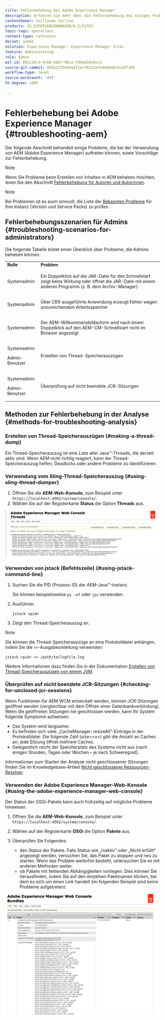 ```yaml
---
title: Fehlerbehebung bei Adobe Experience Manager
description: Erfahren Sie mehr über die Fehlerbehebung bei einigen Problemen, die möglicherweise mit Adobe Experience Manager auftreten.
contentOwner: Guillaume Carlino
products: SG_EXPERIENCEMANAGER/6.5/SITES
topic-tags: operations
content-type: reference
docset: aem65
solution: Experience Manager, Experience Manager Sites
feature: Administering
role: Admin
exl-id: 802130c3-9cb8-46b7-98c2-fd9e83d18ec3
source-git-commit: 929a2175449a371ecf81226fedb98a0c5c6d7166
workflow-type: tm+mt
source-wordcount: '475'
ht-degree: 100%

---
```


# Fehlerbehebung bei Adobe Experience Manager {#troubleshooting-aem}

Der folgende Abschnitt behandelt einige Probleme, die bei der Verwendung von AEM (Adobe Experience Manager) auftreten können, sowie Vorschläge zur Fehlerbehebung.

>[!NOTE]
>
>Wenn Sie Probleme beim Erstellen von Inhalten in AEM beheben möchten, lesen Sie den Abschnitt [Fehlerbehebung für Autoren und Autorinnen](/help/sites-authoring/troubleshooting.md).

>[!NOTE]
>
>Bei Problemen ist es auch sinnvoll, die Liste der [Bekannten Probleme](/help/release-notes/release-notes.md) für Ihre Instanz (Version und Service Packs) zu prüfen.

## Fehlerbehebungsszenarien für Admins {#troubleshooting-scenarios-for-administrators}

Die folgende Tabelle bietet einen Überblick über Probleme, die Admins beheben können:

<table>
 <tbody>
  <tr>
   <td><strong>Rolle</strong></td>
   <td><strong>Problem </strong></td>
  </tr>
  <tr>
   <td>Systemadmin</td>
   <td><p>Ein Doppelklick auf die JAR-Datei für den Schnellstart zeigt keine Wirkung oder öffnet die JAR-Datei mit einem anderen Programm (z. B. dem Archiv-Manager)</p> </td>
  </tr>
  <tr>
   <td><p>Systemadmin</p> </td>
   <td><p>Über CRX ausgeführte Anwendung erzeugt Fehler wegen unzureichendem Arbeitsspeicher</p> </td>
  </tr>
  <tr>
   <td><p>Systemadmin</p> </td>
   <td><p>Der AEM-Willkommensbildschirm wird nach einem Doppelklick auf den AEM-CM-Schnellstart nicht im Browser angezeigt</p> </td>
  </tr>
  <tr>
   <td><p>Systemadmin</p> <p>Admin-Benutzer</p> </td>
   <td><p>Erstellen von Thread-Speicherauszügen</p> </td>
  </tr>
  <tr>
   <td><p>Systemadmin</p> <p>Admin-Benutzer</p> </td>
   <td><p>Überprüfung auf nicht beendete JCR-Sitzungen</p> </td>
  </tr>
 </tbody>
</table>


## Methoden zur Fehlerbehebung in der Analyse {#methods-for-troubleshooting-analysis}

### Erstellen von Thread-Speicherauszügen {#making-a-thread-dump}

Ein Thread-Speicherauszug ist eine Liste aller Java™-Threads, die derzeit aktiv sind. Wenn AEM nicht richtig reagiert, kann der Thread-Speicherauszug helfen, Deadlocks oder andere Probleme zu identifizieren.

### Verwendung vom Sling-Thread-Speicherauszug {#using-sling-thread-dumper}

1. Öffnen Sie die **AEM-Web-Konsole**, zum Beispiel unter `https://localhost:4502/system/console/`.
1. Wählen Sie auf der Registerkarte **Status** die Option **Threads** aus.

![screen_shot_2012-02-13at43925pm](assets/screen_shot_2012-02-13at43925pm.png)

### Verwenden von jstack (Befehlszeile) {#using-jstack-command-line}

1. Suchen Sie die PID (Prozess-ID) der AEM-Java™-Instanz.

   Sie können beispielsweise `ps -ef` oder `jps` verwenden.

1. Ausführen:

   `jstack <pid>`

1. Zeigt den Thread-Speicherauszug an.

>[!NOTE]
>
>Sie können die Thread-Speicherauszüge an eine Protokolldatei anhängen, indem Sie die `>>`-Ausgabeumleitung verwenden:
>
>`jstack <pid> >> /path/to/logfile.log`

Weitere Informationen dazu finden Sie in der Dokumentation [Erstellen von Thread-Speicherauszügen von einem JVM](https://experienceleague.adobe.com/docs/experience-cloud-kcs/kbarticles/KA-17452.html?lang=de).

### Überprüfen auf nicht beendete JCR-Sitzungen {#checking-for-unclosed-jcr-sessions}

Wenn Funktionen für AEM WCM entwickelt werden, können JCR-Sitzungen geöffnet werden (vergleichbar mit dem Öffnen einer Datenbankverbindung). Wenn die geöffneten Sitzungen nie geschlossen werden, kann Ihr System folgende Symptome aufweisen:

* Das System wird langsamer.
* Es befinden sich viele „CacheManager: resizeAll“-Einträge in der Protokolldatei. Die folgende Zahl (size=&lt;x>) gibt die Anzahl an Caches an; jede Sitzung öffnet mehrere Caches.
* Gelegentlich reicht der Speicherplatz des Systems nicht aus (nach einigen Stunden, Tagen oder Wochen – je nach Schweregrad).

Informationen zum Starten der Analyse nicht geschlossener Sitzungen finden Sie im Knowledgebase-Artikel [Nicht geschlossener Ressourcen-Resolver](https://experienceleague.adobe.com/de/docs/experience-cloud-kcs/kbarticles/ka-23761).

### Verwenden der Adobe Experience Manager-Web-Konsole {#using-the-adobe-experience-manager-web-console}

Der Status der OSGi-Pakete kann auch frühzeitig auf mögliche Probleme hinweisen.

1. Öffnen Sie die **AEM-Web-Konsole**, zum Beispiel unter `https://localhost:4502/system/console/`.
1. Wählen auf der Registerkarte **OSGi** die Option **Pakete** aus.
1. Überprüfen Sie Folgendes:

   * den Status der Pakete. Falls Status wie „Inaktiv“ oder „Nicht erfüllt“ angezeigt werden, versuchen Sie, das Paket zu stoppen und neu zu starten. Wenn das Problem weiterhin besteht, untersuchen Sie es mit anderen Methoden weiter.
   * ob Pakete mit fehlenden Abhängigkeiten vorliegen. Dies können Sie herausfinden, indem Sie auf den einzelnen Paketnamen klicken, bei dem es sich um einen Link handelt (im folgenden Beispiel sind keine Probleme aufgetreten):

![screen_shot_2012-02-13at44706pm](assets/screen_shot_2012-02-13at44706pm.png)
